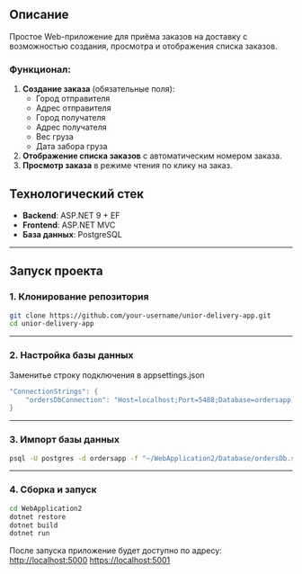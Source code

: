 ## Описание
Простое Web-приложение для приёма заказов на доставку с возможностью создания, просмотра и отображения списка заказов.

### Функционал:
1. **Создание заказа** (обязательные поля):
   - Город отправителя
   - Адрес отправителя
   - Город получателя
   - Адрес получателя
   - Вес груза
   - Дата забора груза
2. **Отображение списка заказов** с автоматическим номером заказа.
3. **Просмотр заказа** в режиме чтения по клику на заказ.

## Технологический стек
- **Backend**: ASP.NET 9 + EF
- **Frontend**: ASP.NET MVC
- **База данных**: PostgreSQL
---

## Запуск проекта

### 1. Клонирование репозитория
```sh
git clone https://github.com/your-username/unior-delivery-app.git
cd unior-delivery-app
```
---
### 2. Настройка базы данных
Заменитье строку подключения в appsettings.json
```csharp
"ConnectionStrings": {
    "ordersDbConnection": "Host=localhost;Port=5488;Database=ordersapp;Username=postgres;Password=228228228"
}
```
---

### 3. Импорт базы данных
```sh
psql -U postgres -d ordersapp -f "~/WebApplication2/Database/ordersDb.sql"
```
---

### 4. Сборка и запуск
```sh
cd WebApplication2
dotnet restore
dotnet build
dotnet run
```
После запуска приложение будет доступно по адресу:
[http://localhost:5000](http://localhost:5000)
[https://localhost:5001](https://localhost:5001)

